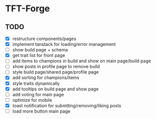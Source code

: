 # TFT-Forge

## TODO

- [x] restructure components/pages
- [x] implement tanstack for loading/error management
- [ ] show build page + schema
- [x] get trait list for front page
- [ ] add items to champions in build and show on main page/build page
- [ ] show posts in profile page to remove build
- [ ] style build page/shared page/profile page
- [x] add sorting for champions/items
- [x] style traits dynamically
- [x] add tooltips on build page and show page
- [ ] add voting for main page
- [ ] optimize for mobile
- [x] toast notification for submtting/removing/liking posts
- [ ] load more button main page
